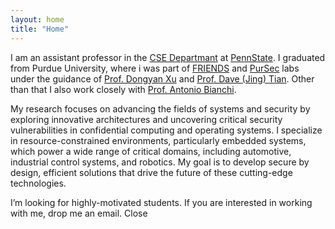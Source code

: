 ```yaml
---
layout: home
title: "Home"
---
```



I am an assistant professor in the <a target="_blank" href="https://www.eecs.psu.edu/">CSE Departmant</a> at <a target="_blank" href="https://www.psu.edu/">PennState</a>.
I graduated from Purdue University, where i was part of <a target="_blank" href="http://friends.cs.purdue.edu">FRIENDS</a> and <a target="_blank" href="https://pursec.cs.purdue.edu">PurSec</a> labs under the guidance of <a target="_blank" href="https://www.cs.purdue.edu/homes/dxu/">Prof. Dongyan Xu</a> and
                         <a target="_blank" href="https://davejingtian.org/">Prof. Dave (Jing) Tian</a>. Other than that I also work closely with <a target="_blank" href="https://antoniobianchi.me/"> Prof. Antonio Bianchi</a>.

My research focuses on advancing the fields of systems and security by exploring innovative architectures and uncovering critical security vulnerabilities in confidential computing and operating systems. I specialize in resource-constrained environments, particularly embedded systems, which power a wide range of critical domains, including automotive, industrial control systems, and robotics. My goal is to develop secure by design, efficient solutions that drive the future of these cutting-edge technologies.


<!-- Announcement bar -->
  <div id="announcementBar" class="announcement">
I’m looking for highly-motivated students. If you are interested in working with me, drop me an email. <span class="close-button" onclick="closeAnnouncement()">Close</span></span>
  </div>

  <!-- Your page content goes here -->

  <script>
    // JavaScript function to close the announcement bar
    function closeAnnouncement() {
      var announcementBar = document.getElementById('announcementBar');
      announcementBar.style.top = '-50px'; // Slide the announcement bar above the viewport
    }

    // JavaScript to make the announcement bar slide down when the page loads
    window.onload = function() {
      var announcementBar = document.getElementById('announcementBar');
      announcementBar.style.top = '0';
    };
  </script>
